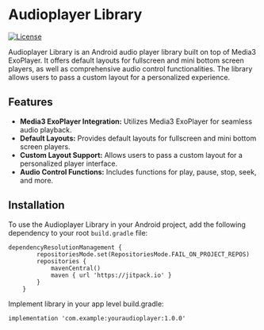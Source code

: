
# Audioplayer Library

[![License](https://img.shields.io/badge/license-MIT-blue.svg)](LICENSE)

Audioplayer Library is an Android audio player library built on top of Media3 ExoPlayer. It offers default layouts for fullscreen and mini bottom screen players, as well as comprehensive audio control functionalities. The library allows users to pass a custom layout for a personalized experience.

## Features

- **Media3 ExoPlayer Integration:** Utilizes Media3 ExoPlayer for seamless audio playback.
- **Default Layouts:** Provides default layouts for fullscreen and mini bottom screen players.
- **Custom Layout Support:** Allows users to pass a custom layout for a personalized player interface.
- **Audio Control Functions:** Includes functions for play, pause, stop, seek, and more.

## Installation

To use the Audioplayer Library in your Android project, add the following dependency to your root `build.gradle` file:
```
dependencyResolutionManagement {
		repositoriesMode.set(RepositoriesMode.FAIL_ON_PROJECT_REPOS)
		repositories {
			mavenCentral()
			maven { url 'https://jitpack.io' }
		}
	}

```
Implement library in your app level build.gradle:

`implementation 'com.example:youraudioplayer:1.0.0'`


